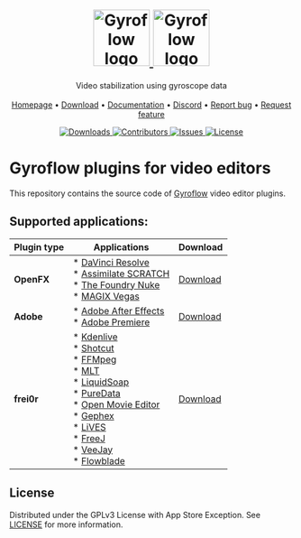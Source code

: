 <p align="center">
  <h1 align="center">
    <a href="https://github.com/gyroflow/gyroflow-plugins#gh-light-mode-only">
      <img src="https://raw.githubusercontent.com/gyroflow/gyroflow/master/resources/logo_black.svg" alt="Gyroflow logo" height="100">
    </a>
    <a href="https://github.com/gyroflow/gyroflow-plugins#gh-dark-mode-only">
      <img src="https://raw.githubusercontent.com/gyroflow/gyroflow/master/resources/logo_white.svg" alt="Gyroflow logo" height="100">
    </a>
  </h1>

  <p align="center">
    Video stabilization using gyroscope data
    <br/>
    <br/>
    <a href="https://gyroflow.xyz">Homepage</a> •
    <a href="https://github.com/gyroflow/gyroflow-plugins/releases">Download</a> •
    <a href="https://docs.gyroflow.xyz">Documentation</a> •
    <a href="https://discord.gg/WfxZZXjpke">Discord</a> •
    <a href="https://github.com/gyroflow/gyroflow-plugins/issues">Report bug</a> •
    <a href="https://github.com/gyroflow/gyroflow-plugins/issues">Request feature</a>
  </p>
  <p align="center">
    <a href="https://github.com/gyroflow/gyroflow-plugins/releases">
      <img src="https://img.shields.io/github/downloads/gyroflow/gyroflow-plugins/total" alt="Downloads">
    </a>
    <a href="https://github.com/gyroflow/gyroflow-plugins/graphs/contributors">
      <img src="https://img.shields.io/github/contributors/gyroflow/gyroflow-plugins?color=dark-green" alt="Contributors">
    </a>
    <a href="https://github.com/gyroflow/gyroflow-plugins/issues/">
      <img src="https://img.shields.io/github/issues/gyroflow/gyroflow-plugins" alt="Issues">
    </a>
    <a href="https://github.com/gyroflow/gyroflow-plugins/blob/master/LICENSE">
      <img src="https://img.shields.io/github/license/gyroflow/gyroflow-plugins" alt="License">
    </a>
  </p>
</p>

# Gyroflow plugins for video editors
This repository contains the source code of [Gyroflow](https://github.com/gyroflow/gyroflow) video editor plugins.

## Supported applications:
| Plugin type | Applications | Download |
| ------------- | ------------- | ------------- |
| **OpenFX** | * [DaVinci Resolve](https://www.blackmagicdesign.com/products/davinciresolve)<br>* [Assimilate SCRATCH](https://www.assimilateinc.com/products/)<br>* [The Foundry Nuke](https://www.foundry.com/products/nuke-family/nuke)<br>* [MAGIX Vegas](https://www.vegascreativesoftware.com/us/vegas-pro/) | [Download](https://github.com/gyroflow/gyroflow-plugins/releases) |
| **Adobe**  | * [Adobe After Effects](https://www.adobe.com/products/aftereffects.html)<br>* [Adobe Premiere](https://www.adobe.com/products/premiere.html) | [Download](https://github.com/gyroflow/gyroflow-plugins/releases) |
| **frei0r**  | * [Kdenlive](https://www.kdenlive.org/)<br>* [Shotcut](https://www.shotcut.org/)<br>* [FFMpeg](https://ffmpeg.org)<br>* [MLT](https://www.mltframework.org/)<br>* [LiquidSoap](https://www.liquidsoap.info/)<br>* [PureData](https://puredata.info/)<br>* [Open Movie Editor](http://www.openmovieeditor.org/)<br>* [Gephex](https://gephex.org/)<br>* [LiVES](http://lives.sf.net)<br>* [FreeJ](https://freej.dyne.org)<br>* [VeeJay](http://veejayhq.net)<br>* [Flowblade](https://jliljebl.github.io/flowblade/) | [Download](https://github.com/gyroflow/gyroflow-plugins/releases) |

## License

Distributed under the GPLv3 License with App Store Exception. See [LICENSE](https://github.com/gyroflow/gyroflow-plugins/blob/main/LICENSE) for more information.
